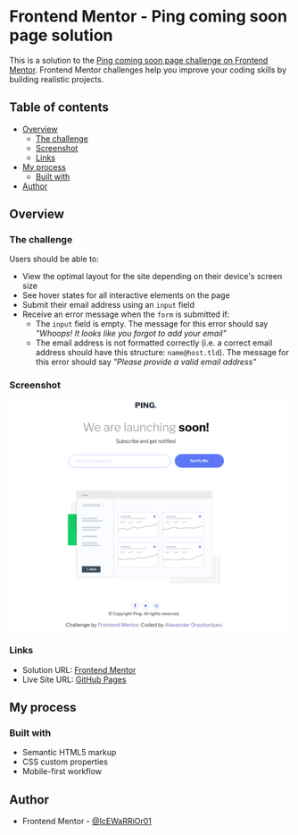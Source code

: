 # Frontend Mentor - Ping coming soon page solution

This is a solution to the [Ping coming soon page challenge on Frontend Mentor](https://www.frontendmentor.io/challenges/ping-single-column-coming-soon-page-5cadd051fec04111f7b848da). Frontend Mentor challenges help you improve your coding skills by building realistic projects. 

## Table of contents

- [Overview](#overview)
  - [The challenge](#the-challenge)
  - [Screenshot](#screenshot)
  - [Links](#links)
- [My process](#my-process)
  - [Built with](#built-with)
- [Author](#author)

## Overview

### The challenge

Users should be able to:

- View the optimal layout for the site depending on their device's screen size
- See hover states for all interactive elements on the page
- Submit their email address using an `input` field
- Receive an error message when the `form` is submitted if:
	- The `input` field is empty. The message for this error should say *"Whoops! It looks like you forgot to add your email"*
	- The email address is not formatted correctly (i.e. a correct email address should have this structure: `name@host.tld`). The message for this error should say *"Please provide a valid email address"*

### Screenshot

![](./screenshot.png)

### Links

- Solution URL: [Frontend Mentor](https://www.frontendmentor.io/solutions/ping-coming-soon-page-using-mobilefirst-workflow-HRKqjaXV9)
- Live Site URL: [GitHub Pages](https://icewarrior01.github.io/Ping-coming-soon-page/index.html)

## My process

### Built with

- Semantic HTML5 markup
- CSS custom properties
- Mobile-first workflow

## Author

- Frontend Mentor - [@IcEWaRRiOr01](https://www.frontendmentor.io/profile/IcEWaRRiOr01)
